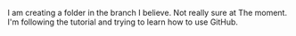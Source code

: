 I am creating a folder in the branch I believe. Not really sure at
The moment. I'm following the tutorial and trying to learn how to use GitHub. 
